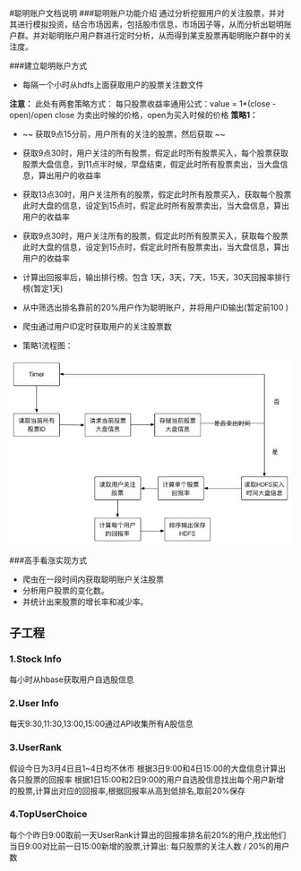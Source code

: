 #聪明账户文档说明
###聪明账户功能介绍
通过分析挖掘用户的关注股票，并对其进行模拟投资，结合市场因素，包括股市信息，市场因子等，从而分析出聪明账户群。并对聪明账户用户群进行定时分析，从而得到某支股票再聪明账户群中的关注度。


###建立聪明账户方式
* 每隔一个小时从hdfs上面获取用户的股票关注数文件

**注意：**
   此处有两套策略方式：
   每只股票收益率通用公式：value = 1*(close - open)/open
   close 为卖出时候的价格，open为买入时候的价格 
**策略1：**


*  ~~ 获取9点15分前，用户所有的关注的股票，然后获取 ~~
* 获取9点30时，用户关注的所有股票，假定此时所有股票买入，每个股票获取股票大盘信息，到11点半时候，早盘结束，假定此时所有股票卖出，当大盘信息，算出用户的收益率 
* 获取13点30时，用户关注所有的股票，假定此时所有股票买入，获取每个股票此时大盘的信息，设定到15点时，假定此时所有股票卖出，当大盘信息，算出用户的收益率
* 获取9点30时，用户关注所有的股票，假定此时所有股票买入，获取每个股票此时大盘的信息，设定到15点时，假定此时所有股票卖出，当大盘信息，算出用户的收益率

* 计算出回报率后，输出排行榜。包含 1天，3天，7天，15天，30天回报率排行榜(暂定1天)
* 从中筛选出排名靠前的20%用户作为聪明账户，并将用户ID输出(暂定前100 )
* 爬虫通过用户ID定时获取用户的关注股票数

* 策略1流程图：

![策略1流程图](/pic/strategy1.jpg)


###高手看涨实现方式
* 爬虫在一段时间内获取聪明账户关注股票
* 分析用户股票的变化数。
* 并统计出来股票的增长率和减少率。
 
## 子工程
### 1.Stock Info
每小时从hbase获取用户自选股信息
### 2.User Info
每天9:30,11:30,13:00,15:00通过API收集所有A股信息
### 3.UserRank
假设今日为3月4日且1~4日均不休市
根据3日9:00和4日15:00的大盘信息计算出各只股票的回报率
根据1日15:00和2日9:00的用户自选股信息找出每个用户新增的股票,计算出对应的回报率,根据回报率从高到低排名,取前20%保存
### 4.TopUserChoice
每个个昨日9:00取前一天UserRank计算出的回报率排名前20%的用户,找出他们当日9:00对比前一日15:00新增的股票,计算出:
每只股票的关注人数 / 20%的用户数

